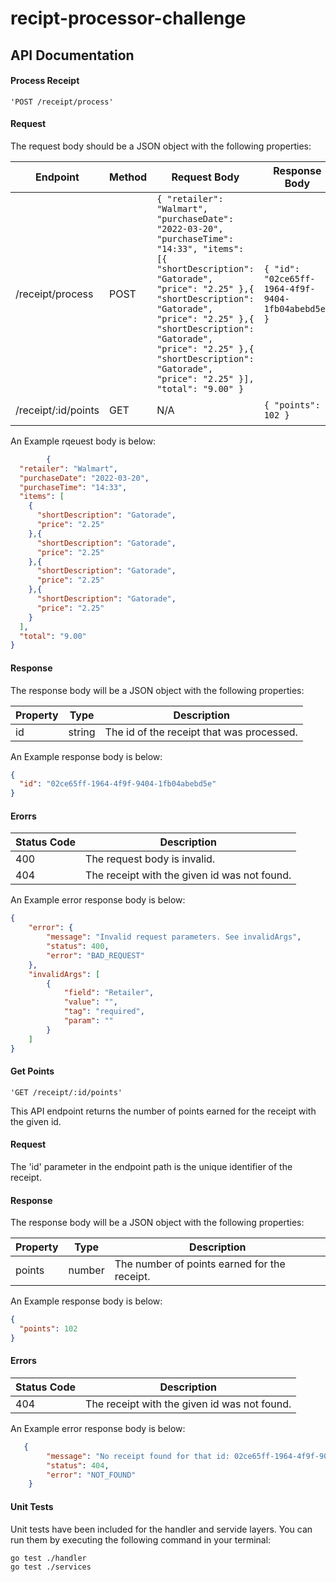 # recipt-processor-challenge

## API Documentation

#### Process Receipt
    'POST /receipt/process'

#### Request
The request body should be a JSON object with the following properties:


| Endpoint | Method | Request Body | Response Body | Status Codes |
| -------- | ------ | ------------ | ------------- | ------------ |
| /receipt/process | POST | ```{ "retailer": "Walmart", "purchaseDate": "2022-03-20", "purchaseTime": "14:33", "items": [{ "shortDescription": "Gatorade", "price": "2.25" },{ "shortDescription": "Gatorade", "price": "2.25" },{ "shortDescription": "Gatorade", "price": "2.25" },{ "shortDescription": "Gatorade", "price": "2.25" }], "total": "9.00" }``` | ```{ "id": "02ce65ff-1964-4f9f-9404-1fb04abebd5e" }``` | 200, 400 |
| /receipt/:id/points | GET | N/A | ```{ "points": 102 }``` | 200, 404 |

An Example rqeuest body is below:
``` json 
        {
  "retailer": "Walmart",
  "purchaseDate": "2022-03-20",
  "purchaseTime": "14:33",
  "items": [
    {
      "shortDescription": "Gatorade",
      "price": "2.25"
    },{
      "shortDescription": "Gatorade",
      "price": "2.25"
    },{
      "shortDescription": "Gatorade",
      "price": "2.25"
    },{
      "shortDescription": "Gatorade",
      "price": "2.25"
    }
  ],
  "total": "9.00"
}
```

#### Response
The response body will be a JSON object with the following properties:

| Property | Type | Description |
| -------- | ---- | ----------- |
| id | string | The id of the receipt that was processed. |

An Example response body is below:
``` json 
{
  "id": "02ce65ff-1964-4f9f-9404-1fb04abebd5e"
}
```

#### Erorrs 

| Status Code | Description |
| ----------- | ----------- |
| 400 | The request body is invalid. |
| 404 | The receipt with the given id was not found. |

An Example error response body is below:
``` json 
{
    "error": {
        "message": "Invalid request parameters. See invalidArgs",
        "status": 400,
        "error": "BAD_REQUEST"
    },
    "invalidArgs": [
        {
            "field": "Retailer",
            "value": "",
            "tag": "required",
            "param": ""
        }
    ]
}
```

#### Get Points
    'GET /receipt/:id/points'

This API endpoint returns the number of points earned for the receipt with the given id.

#### Request
The 'id' parameter in the endpoint path is the unique identifier of the receipt.

#### Response
The response body will be a JSON object with the following properties:

| Property | Type | Description |
| -------- | ---- | ----------- |
| points | number | The number of points earned for the receipt. |

An Example response body is below:
``` json 
{
  "points": 102
}
```

#### Errors 

| Status Code | Description |
| ----------- | ----------- |
| 404 | The receipt with the given id was not found. |

An Example error response body is below:
``` json 
   {
        "message": "No receipt found for that id: 02ce65ff-1964-4f9f-904-1fb04abebd5e",
        "status": 404,
        "error": "NOT_FOUND"
    }
```

#### Unit Tests
Unit tests have been included for the handler and servide layers. You can run them by executing the following command in your terminal:

    go test ./handler
    go test ./services 